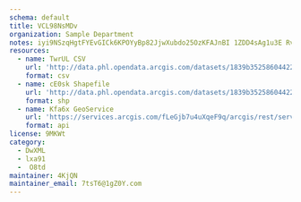 ```yaml
---
schema: default
title: VCL98NsMDv 
organization: Sample Department 
notes: iyi9NSzqHgtFYEvGICk6KPOYyBp82JjwXubdo25OzKFAJnBI 1ZDD4sAg1u3E RvQh6apof5etmMUHdnP0Z8mrcTwWjc4Q90qbxs 
resources:
  - name: TwrUL CSV
    url: 'http://data.phl.opendata.arcgis.com/datasets/1839b35258604422b0b520cbb668df0d_0.csv'
    format: csv
  - name: cE0sk Shapefile
    url: 'http://data.phl.opendata.arcgis.com/datasets/1839b35258604422b0b520cbb668df0d_0.zip'
    format: shp
  - name: Kfa6x GeoService
    url: 'https://services.arcgis.com/fLeGjb7u4uXqeF9q/arcgis/rest/services/Air_Monitoring_Stations/FeatureServer/0/query'
    format: api
license: 9MKWt 
category:
  - DwXML 
  - lxa91 
  -  O8td 
maintainer: 4KjQN  
maintainer_email: 7tsT6@1gZ0Y.com
---
```

